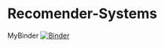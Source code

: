 # Recomender-Systems


MyBinder
[![Binder](https://mybinder.org/badge_logo.svg)](https://mybinder.org/v2/gh/AlessioDalCero/Recomender-Systems/HEAD)
